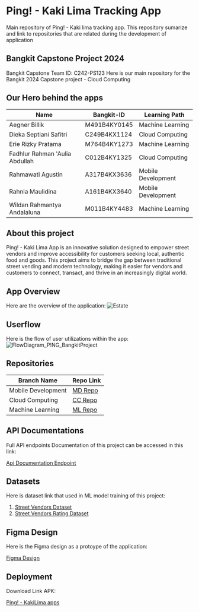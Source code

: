 # Ping! - Kaki Lima Tracking App
Main repository of Ping! - Kaki lima tracking app. This repository sumarize and link to repositories that are related during the development of application

## Bangkit Capstone Project 2024
Bangkit Capstone Team ID: C242-PS123
Here is our main repository for the Bangkit 2024 Capstone project - Cloud Computing

## Our Hero behind the apps
|Name|Bangkit-ID|Learning Path|
|----|----------|-------------|
|Aegner Billik |M491B4KY0145|Machine Learning|
|Dieka Septiani Safitri	|C249B4KX1124	|Cloud Computing|
|Erie Rizky Pratama	|M764B4KY1273|Machine Learning|
|Fadhlur Rahman 'Aulia Abdullah	|C012B4KY1325|Cloud Computing|
|Rahmawati Agustin |A317B4KX3636|Mobile Development|
|Rahnia Maulidina	|A161B4KX3640	|Mobile Development|
|Wildan Rahmantya Andalaluna	|M011B4KY4483|Machine Learning|

## About this project
Ping! - Kaki Lima App is an innovative solution designed to empower street vendors and improve accessibility for customers seeking local, authentic food and goods. This project aims to bridge the gap between traditional street vending and modern technology, making it easier for vendors and customers to connect, transact, and thrive in an increasingly digital world.

## App Overview
Here are the overview of the application:
![Estate](https://github.com/user-attachments/assets/635cd281-fa04-429c-8612-c09022c18823)

## Userflow
Here is the flow of user utilizations within the app:
![FlowDiagram_P!NG_BangkitProject](https://github.com/user-attachments/assets/6606b5ed-5445-4dd7-a0b9-0bd508d04e7a)



## Repositories
|Branch Name|Repo Link|
|-----------|-----------|
|Mobile Development| [MD Repo](https://github.com/Bangkit-KakiLima/KakiLima-FE.git)|
|Cloud Computing| [CC Repo](https://github.com/Bangkit-KakiLima/KakiLima-BE.git)|
|Machine Learning| [ML Repo](https://github.com/Bangkit-KakiLima/KakiLima-ML.git)|

## API Documentations
Full API endpoints Documentation of this project can be accessed in this link:

[Api Documentation Endpoint](https://documenter.getpostman.com/view/33474817/2sAYHwJjzT)

## Datasets
Here is dataset link that used in ML model training of this project:
1. [Street Vendors Dataset](https://docs.google.com/spreadsheets/d/1AyvX5iSZ6Q7jWYS7rrgFLWq2TdEPlGq1D7TKDX9Yr9s/edit?usp=sharing)
2. [Street Vendors Rating Dataset](https://docs.google.com/spreadsheets/d/1TqcF8Bgx-Yh19fWFQc0Mmt3rD80uw_IIDHGFxhjMiMc/edit?usp=sharing)

## Figma Design 
Here is the Figma design as a protoype of the application:

[Figma Design](https://www.figma.com/design/5OXe78qAucHO8MPDIi31dt/P!NG---Bangkit-Project?node-id=0-1&t=1DjGrDaTO9LC5gVn-1)

## Deployment 
Download Link APK:

[Ping! - KakiLima apps](https://drive.google.com/drive/folders/1CpblVxEYDjEnGHq_DQk4uV60gdItOPc3?usp=sharing)



